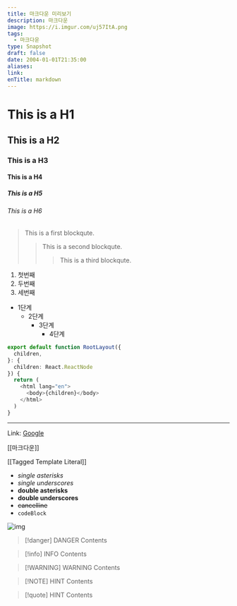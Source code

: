 ```yaml
---
title: 마크다운 미리보기
description: 마크다운
image: https://i.imgur.com/uj57ItA.png
tags:
  - 마크다운
type: Snapshot
draft: false
date: 2004-01-01T21:35:00
aliases: 
link: 
enTitle: markdown
---
```


# This is a H1

## This is a H2

### This is a H3

#### This is a H4

##### This is a H5

###### This is a H6

> This is a first blockqute.
>
> > This is a second blockqute.
> >
> > > This is a third blockqute.

1. 첫번째
2. 두번째
3. 세번째

- 1단계
  - 2단계
    - 3단계
      - 4단계

```ts title="app/layout.tsx" {1,2}#plus {7-9}#minus /children/ caption="코드에 대한 설명입니다..."
export default function RootLayout({
  children,
}: {
  children: React.ReactNode
}) {
  return (
    <html lang="en">
      <body>{children}</body>
    </html>
  )
}
```

---

Link: [Google](https://google.com/ "Go google")

[[마크다운]]

[[Tagged Template Literal]]

- _single asterisks_
- _single underscores_
- **double asterisks**
- **double underscores**
- ~~cancelline~~
- `codeBlock`

![img](https://blog.ateals.me/images/main.jpg)

> [!danger] DANGER
> Contents

> [!info] INFO
> Contents

> [!WARNING] WARNING
> Contents

> [!NOTE] HINT
> Contents

> [!quote] HINT
> Contents
